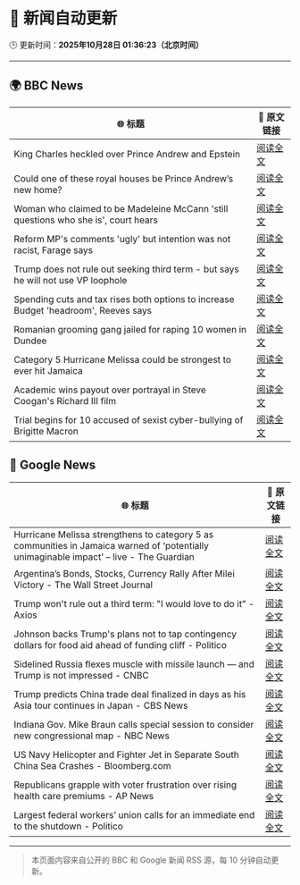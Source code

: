 # 🧠 新闻自动更新

🕒 更新时间：**2025年10月28日 01:36:23（北京时间）**

---

## 🌍 BBC News

| 🌐 标题 | 🔗 原文链接 |
|--------|-------------|
| King Charles heckled over Prince Andrew and Epstein | [阅读全文](https://www.bbc.com/news/articles/cp8empv38vgo?at_medium=RSS&at_campaign=rss) |
| Could one of these royal houses be Prince Andrew’s new home? | [阅读全文](https://www.bbc.com/news/articles/c781j7pz87xo?at_medium=RSS&at_campaign=rss) |
| Woman who claimed to be Madeleine McCann 'still questions who she is', court hears | [阅读全文](https://www.bbc.com/news/articles/cj0emv1r33do?at_medium=RSS&at_campaign=rss) |
| Reform MP's comments 'ugly' but intention was not racist, Farage says | [阅读全文](https://www.bbc.com/news/articles/c78z4eyvnx1o?at_medium=RSS&at_campaign=rss) |
| Trump does not rule out seeking third term - but says he will not use VP loophole | [阅读全文](https://www.bbc.com/news/articles/c797q57ple9o?at_medium=RSS&at_campaign=rss) |
| Spending cuts and tax rises both options to increase Budget 'headroom', Reeves says | [阅读全文](https://www.bbc.com/news/articles/c9v1r7zeekro?at_medium=RSS&at_campaign=rss) |
| Romanian grooming gang jailed for raping 10 women in Dundee | [阅读全文](https://www.bbc.com/news/articles/cvg8791y4xxo?at_medium=RSS&at_campaign=rss) |
| Category 5 Hurricane Melissa could be strongest to ever hit Jamaica | [阅读全文](https://www.bbc.com/news/articles/c2dr0z57nygo?at_medium=RSS&at_campaign=rss) |
| Academic wins payout over portrayal in Steve Coogan's Richard III film | [阅读全文](https://www.bbc.com/news/articles/cdegzx9w16ro?at_medium=RSS&at_campaign=rss) |
| Trial begins for 10 accused of sexist cyber-bullying of Brigitte Macron | [阅读全文](https://www.bbc.com/news/articles/ce3knel0895o?at_medium=RSS&at_campaign=rss) |

## 📰 Google News

| 🌐 标题 | 🔗 原文链接 |
|--------|-------------|
| Hurricane Melissa strengthens to category 5 as communities in Jamaica warned of ‘potentially unimaginable impact’ – live - The Guardian | [阅读全文](https://news.google.com/rss/articles/CBMi2AFBVV95cUxPUDdpM2JwZ3ZGU3pPaFd4WDFWRkcwTy1sX21HS3FNVUcxUmk3UEJYTGJsVDE3Z3BISEoyTGU4V1Z3dVFqTWlZTlJab245S0ZrQUpScUpYQVIzeDRWXzBFOUF3eWVFaHpzRFRObm9OZEJMYzV6ZDN0QjRBS2RvdjJMbDhkbDBnLXhva3F4ckE5N2d2d0R5ZDhzYmJrcFZxRzFRMmVOS1NRdlpuVFBzU1JodXhaN2R0Vk1oM0JUa0NWMG5BWjRQZ0UwUDBsWWtqV3lZM3FvWWhyanA?oc=5) |
| Argentina’s Bonds, Stocks, Currency Rally After Milei Victory - The Wall Street Journal | [阅读全文](https://news.google.com/rss/articles/CBMikwFBVV95cUxNNlhaTHEtcFlEWmVzb2JOaGtXU1B3R1ZjSVFaNDVsYlV4eHA2ZkV3NTJkc0tiRlFlSkQ3VWNqR1VHdHdmdm5zVzAxTE1rZGdZa2o4SVQ0dy1XdlJ5R1BGUTVQbjRiUl85V0JXQnY0Qi1mUFFYV21oZG1EVWx2aXNEaVh1MnRha0ZmckptQjlyM3FPYnM?oc=5) |
| Trump won't rule out a third term: "I would love to do it" - Axios | [阅读全文](https://news.google.com/rss/articles/CBMicEFVX3lxTFBwc2Z3Y1ZhVlplVGZvb1QwSlJmeHlzTjJOMzE5dUo2QjJrN1FWQTlabkh3YnZIU2xpQWpScVRfNWFqdVdrbnFYNUp0YmYwUkZQZXFObExIaUtWWEVCZmU5MURnQ0l1OHJmNmlsLVFjSXE?oc=5) |
| Johnson backs Trump's plans not to tap contingency dollars for food aid ahead of funding cliff - Politico | [阅读全文](https://news.google.com/rss/articles/CBMi8gFBVV95cUxOTG1qaDg4U2UwMUgwR1dqWUE3aUNhWDZNVHN0R2gzTFFXUmhja1lEcm1jS2R5aG84bXZyMlpfdFFuZl9Ha21tRlRLQkhOMlZBUXQybmxSOHNVNmtGejlHNnN0NGNyY2V1Mm1HcHI3cDh1bW1qa2Q1UlRZX1dmUUFCOGpMcHpqQ3ZweEVjY1YxU1ZzVGhHY3RzMlpGR3czVHZ6VWJ6VG1DMzY2aXBHR1M3RFFENFNZdDFtQXp5UUFoaTZsVlhYMzA4OEZYSkNESWdaMThMUlg1YWVHdFRFNU9vTkloVzNIWEczMHBNek5naTZjUQ?oc=5) |
| Sidelined Russia flexes muscle with missile launch — and Trump is not impressed - CNBC | [阅读全文](https://news.google.com/rss/articles/CBMijAFBVV95cUxOelloWE1MVWxxWE9jY0hZdUR0TEFSTjVZU0xaRWJnclpjdlp4YjQ2dUdKc1FqNGY2YkdtcHJtdWEtSWlLS0pjam1PRUtFTHB0c0g3Z3NraGh0cUllQjB1VktVLVhCVUdXb1NnRV8wdEY5Z2R4SFV6azFjNUVneUp5ZnJsZnBVRjdVTHFqLdIBkgFBVV95cUxNRl8zeWRKa3RvMks5OXV2aDViNEZnb1R4R2ZCXzl6UDRWUnJXeGM2eGx6aEVpNXVtbi10Vzluam9ORXhXWklpS3JPZ0tmeEF3MmF6Q2t4M0RZVnBGamJ0SXBKZmZFUjljVG9TM2dZeHhBUmVxSXNqS3B1dEZXWG96aHlwOE1ia1hhbWFrQzNETFJkZw?oc=5) |
| Trump predicts China trade deal finalized in days as his Asia tour continues in Japan - CBS News | [阅读全文](https://news.google.com/rss/articles/CBMimAFBVV95cUxOd0JoS1FpSDc3TjhsdDZqc1RXSVVGVzQ1SnRmTTZuVlVsR0NsYk5VaWJrVVFoSmV4VmZoZmxqTTU1S2N4Q3lyYkZxVnIzX2lSdHVfN3RoYUVicER6NjNlS0pLdjJYTVBOc1ZOWmtlVmVLa05SX3ZkQ2J6bnZYMWU1cWR0N2oyeVNBWDlPeUphVGZRRG10ZWRvU9IBngFBVV95cUxQdVBhOHM5NlBmYVJiUmg4TjBBQ3FZXy1TSC1YTXJFRk82bHBkVnpVR2V1TWI1cGRHY1JQVWx6NXJ2V3ZwX2lxcXFjNDBUV014UVpESEV4anN3X2ZhS0UzWG9rMVdZVE5JcGVha3hKWGxqbWpWdHJpeFgtX19POUs2TVlnWHhmTzBiM2dnVFV5TXNnUkdfTUlUQjdRTUpxdw?oc=5) |
| Indiana Gov. Mike Braun calls special session to consider new congressional map - NBC News | [阅读全文](https://news.google.com/rss/articles/CBMiwgFBVV95cUxQX0tjR2lDYmFXSDRDYVkyUmJ0WVd6S3RtS1EwLVBUYjE5VGZwTVNEdzFKYjB4VUF6bG9FeUY1b3g1cFRUNWxVN21xakJqYS1aa0NoOUdCRFNrOVBBRHN2RHJSTjdKaF9aRkM5dXEyVTJrcU16bGN3RlBHYm1SNE5ZX0I4Y01LQ1AtZ0VyMElBNlU4QTB5VGNIVzRJWFZYV0pPelBpY2FEUGw4YWFodFp0Vk9aZTRBenNZOUtjWFRmYWZTQdIBVkFVX3lxTE0yTHI5V1hsbU9SZDY2bjVtRHlIRy03eTdyejc3YXZyU2RBUjM2R1NidzRiM21IMHBRN3JfTEIxekpDVXUzU25aZGdUWmtraTBVX3B6eElB?oc=5) |
| US Navy Helicopter and Fighter Jet in Separate South China Sea Crashes - Bloomberg.com | [阅读全文](https://news.google.com/rss/articles/CBMivgFBVV95cUxOcHJpSzhlekVfVWtBSDYzVjBxTFZqdkJsTmRzaVhHanhLRmJXR2ZwcHhXbTZCNUFSNlQ4d0VKT2tCaTNseDFtdy14Tms5RFAwZTNsekViQXhENmZPdlBoUEtFSE95SGR6Mkt0bDIwTzV4aENyQ0J2Smtib0JTYnI4Y2NKV2k3bTVjb1JNSl9HbTdyYTBxeFpBU0NicS04OTZ2NXBmRnc4SVAxMmRQM0Y3akZvUnIxZjcxcVdqb3BB?oc=5) |
| Republicans grapple with voter frustration over rising health care premiums - AP News | [阅读全文](https://news.google.com/rss/articles/CBMiogFBVV95cUxQSG8wbmw4NWR4QV91RkZwZm44eVhkOFhkaFAzcm10bmZGWDIzOTZqZnZJUGFCVnJxNWZCZ2lIR2tNcDM3QS15WXpxckFZSWh4SnFsT3VwTmY4VWdGM3IydjRaYi1VS015REtncklxYVM4SUs1dzFRZDhMcXVlWmRLYVVWak1hbFBHZEtUZ3NSMTBRZm1DY3dWbTJZUlVEN2lwT1E?oc=5) |
| Largest federal workers’ union calls for an immediate end to the shutdown - Politico | [阅读全文](https://news.google.com/rss/articles/CBMikwFBVV95cUxOQU9SMjJRU01IOEM2a2RkLWdhdWw5SVZhU0lXbFd1UUtDa1g4Yzhndmp1c2NIQTJoU21XX3F4X0djSzc2WlB6cExibVZHRFhWUEtFU3pnZ1FyVU1FOFYweGlRX2hwclphU0tVX21KUVE2aDRSX0ZqNDlveHBKTzY3b2oyNGpHUkhmRWZCQnhNbnh5OUE?oc=5) |

---
> 本页面内容来自公开的 BBC 和 Google 新闻 RSS 源，每 10 分钟自动更新。